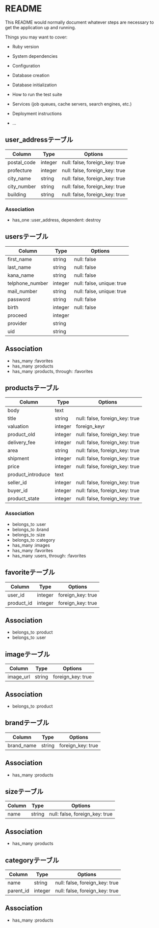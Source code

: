 # README

This README would normally document whatever steps are necessary to get the
application up and running.

Things you may want to cover:

* Ruby version

* System dependencies

* Configuration

* Database creation

* Database initialization

* How to run the test suite

* Services (job queues, cache servers, search engines, etc.)

* Deployment instructions

* ...





## user_addressテーブル

|Column|Type|Options|
|------|----|-------|
|postal_code|integer|null: false, foreign_key: true|
|profecture|integer|null: false, foreign_key: true|
|city_name|string|null: false, foreign_key: true|
|city_number|string|null: false, foreign_key: true|
|building|string|null: false, foreign_key: true|

### Association
- has_one :user_address, dependent: destroy








## usersテーブル
|Column|Type|Options|
|------|----|-------|
|first_name|string|null: false|
|last_name|string|null: false|
|kana_name|string|null: false|
|telphone_number|integer|null: false, unique: true|
|mail_number|string|null: false, unique: true|
|password|string|null: false|
|birth|integer|null: false|
|proceed|integer||
|provider|string|
|uid|string|
<!-- provider, uidは各アプリへの認証の為 -->


## Association
- has_many :favorites
- has_many :products
- has_many :products, through: :favorites






## productsテーブル

|Column|Type|Options|
|------|----|-------|
|body|text||
|title|string|null: false, foreign_key: true|
|valuation|integer|foreign_keyr|
|product_old|integer|null: false, foreign_key: true|
|delivery_fee|integer|null: false, foreign_key: true|
|area|string|null: false, foreign_key: true|
|shipment|integer|null: false, foreign_key: true|
|price|integer|null: false, foreign_key: true|
|product_introduce|text|
|seller_id|integer|null: false, foreign_key: true|
|buyer_id|integer|null: false, foreign_key: true|
|product_state|integer|null: false, foreign_key: true|


### Association
- belongs_to :user
- belongs_to :brand
- belongs_to :size
- belongs_to :category
- has_many   :images
- has_many   :favorites
- has_many   :users, through: :favorites






## favoriteテーブル
|Column|Type|Options|
|------|----|-------|
|user_id|integer|foreign_key: true|
|product_id|integer|foreign_key: true|


## Association
- belongs_to :product
- belongs_to :user








## imageテーブル
|Column|Type|Options|
|------|----|-------|
|image_url|string|foreign_key: true|


## Association
- belongs_to :product





## brandテーブル
|Column|Type|Options|
|------|----|-------|
|brand_name|string|foreign_key: true|


## Association
- has_many :products





## sizeテーブル
|Column|Type|Options|
|------|----|-------|
|name|string|null: false, foreign_key: true|



## Association
- has_many :products




## categoryテーブル
|Column|Type|Options|
|------|----|-------|
|name|string|null: false, foreign_key: true|
|parent_id|integer|null: false, foreign_key: true|

## Association
- has_many :products

